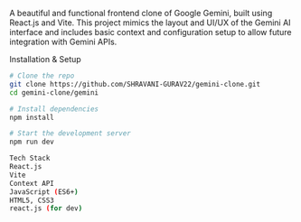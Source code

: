 A beautiful and functional frontend clone of Google Gemini, built using React.js and Vite. This project mimics the layout and UI/UX of the Gemini AI interface and includes basic context and configuration setup to allow future integration with Gemini APIs.


Installation & Setup

```bash
# Clone the repo
git clone https://github.com/SHRAVANI-GURAV22/gemini-clone.git
cd gemini-clone/gemini

# Install dependencies
npm install

# Start the development server
npm run dev

Tech Stack
React.js
Vite
Context API
JavaScript (ES6+)
HTML5, CSS3
react.js (for dev)
